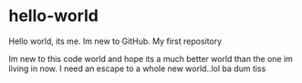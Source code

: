 # hello-world
Hello world, its me. Im new to GitHub. My first repository

Im new to this code world and hope its a much better world than the one im living in now.
I need an escape to a whole new world..lol
ba dum tiss
